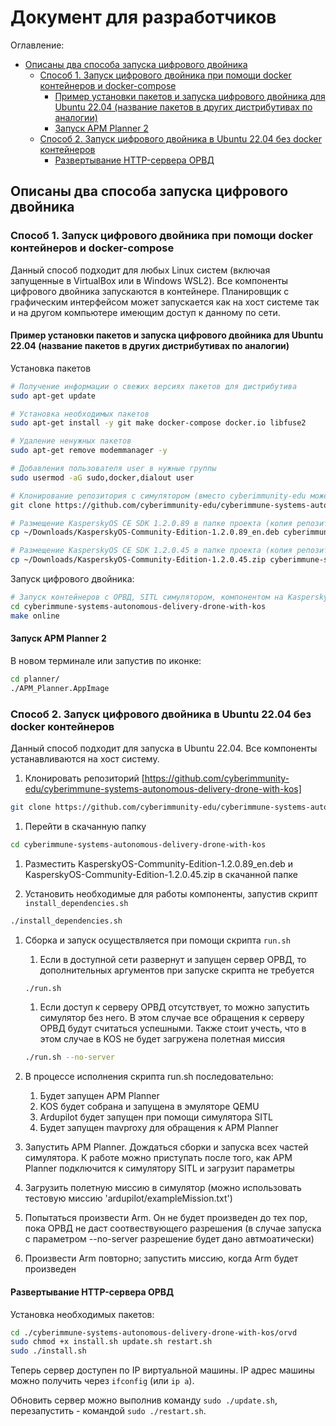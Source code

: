 # Документ для разработчиков

Оглавление:

- [Описаны два способа запуска цифрового двойника](#описаны-два-способа-запуска-цифрового-двойника)
  - [Способ 1. Запуск цифрового двойника при помощи docker контейнеров и docker-compose](#способ-1-запуск-цифрового-двойника-при-помощи-docker-контейнеров-и-docker-compose)
    - [Пример установки пакетов и запуска цифрового двойника для Ubuntu 22.04 (название пакетов в других дистрибутивах по аналогии)](#пример-установки-пакетов-и-запуска-цифрового-двойника-для-ubuntu-2204-название-пакетов-в-других-дистрибутивах-по-аналогии)
    - [Запуск APM Planner 2](#запуск-apm-planner-2)
  - [Способ 2. Запуск цифрового двойника в Ubuntu 22.04 без docker контейнеров](#способ-2-запуск-цифрового-двойника-в-ubuntu-2204-без-docker-контейнеров)
    - [Развертывание HTTP-сервера ОРВД](#развертывание-http-сервера-орвд)

## Описаны два способа запуска цифрового двойника

### Способ 1. Запуск цифрового двойника при помощи docker контейнеров и docker-compose

Данный способ подходит для любых Linux систем (включая запущенные в VirtualBox или в Windows WSL2).
Все компоненты цифрового двойника запускаются в контейнере. Планировщик с графическим интерфейсом может запускается как на хост системе так и на другом компьютере имеющим доступ к данному по сети.

#### Пример установки пакетов и запуска цифрового двойника для Ubuntu 22.04 (название пакетов в других дистрибутивах по аналогии)

Установка пакетов

```bash
# Получение информации о свежих версиях пакетов для дистрибутива
sudo apt-get update

# Установка необходимых пакетов
sudo apt-get install -y git make docker-compose docker.io libfuse2

# Удаление ненужных пакетов
sudo apt-get remove modemmanager -y

# Добавления пользователя user в нужные группы
sudo usermod -aG sudo,docker,dialout user

# Клонирование репозитория с симулятором (вместо cyberimmunity-edu может быть ваш fork)
git clone https://github.com/cyberimmunity-edu/cyberimmune-systems-autonomous-delivery-drone-with-kos.git

# Размещение KasperskyOS CE SDK 1.2.0.89 в папке проекта (копия репозитория)
cp ~/Downloads/KasperskyOS-Community-Edition-1.2.0.89_en.deb cyberimmune-systems-autonomous-delivery-drone-with-kos/

# Размещение KasperskyOS CE SDK 1.2.0.45 в папке проекта (копия репозитория)
cp ~/Downloads/KasperskyOS-Community-Edition-1.2.0.45.zip cyberimmune-systems-autonomous-delivery-drone-with-kos/
```

Запуск цифрового двойника:

```bash
# Запуск контейнеров с ОРВД, SITL симулятором, компонентом на KasperskyOS, планировщиком MAVProxy 
cd cyberimmune-systems-autonomous-delivery-drone-with-kos
make online
```

#### Запуск APM Planner 2

В новом терминале или запустив по иконке:

```bash
cd planner/
./APM_Planner.AppImage 
```

### Способ 2. Запуск цифрового двойника в Ubuntu 22.04 без docker контейнеров

Данный способ подходит для запуска в Ubuntu 22.04. Все компоненты устанавливаются на хост систему.

1. Клонировать репозиторий [https://github.com/cyberimmunity-edu/cyberimmune-systems-autonomous-delivery-drone-with-kos]

```bash
git clone https://github.com/cyberimmunity-edu/cyberimmune-systems-autonomous-delivery-drone-with-kos.git
```

1. Перейти в скачанную папку

```bash
cd cyberimmune-systems-autonomous-delivery-drone-with-kos
```

1. Разместить KasperskyOS-Community-Edition-1.2.0.89_en.deb и KasperskyOS-Community-Edition-1.2.0.45.zip в скачанной папке

1. Установить необходимые для работы компоненты, запустив скрипт `install_dependencies.sh`

```bash
./install_dependencies.sh
```

1. Сборка и запуск осуществляется при помощи скрипта `run.sh`
    1. Если в доступной сети развернут и запущен сервер ОРВД, то дополнительных аргументов при запуске скрипта не требуется

    ```bash
    ./run.sh
    ```

    1. Если доступ к серверу ОРВД отсутствует, то можно запустить симулятор без него. В этом случае все обращения к серверу ОРВД будут считаться успешными. Также стоит учесть, что в этом случае в KOS не будет загружена полетная миссия

    ```bash
    ./run.sh --no-server
    ```

1. В процессе исполнения скрипта run.sh последовательно:
    1. Будет запущен APM Planner
    1. KOS будет собрана и запущена в эмуляторе QEMU
    1. Ardupilot будет запущен при помощи симулятора SITL
    1. Будет запущен mavproxy для обращения к APM Planner

1. Запустить APM Planner. Дождаться сборки и запуска всех частей симулятора. К работе можно приступать после того, как APM Planner подключится к симулятору SITL и загрузит параметры
1. Загрузить полетную миссию в симулятор (можно использовать тестовую миссию 'ardupilot/exampleMission.txt')
1. Попытаться произвести Arm. Он не будет произведен до тех пор, пока ОРВД не даст соотвествующего разрешения (в случае запуска с параметром --no-server разрешение будет дано автмоатически)
1. Произвести Arm повторно; запустить миссию, когда Arm будет произведен

#### Развертывание HTTP-сервера ОРВД

Установка необходимых пакетов:

```bash
cd ./cyberimmune-systems-autonomous-delivery-drone-with-kos/orvd
sudo chmod +x install.sh update.sh restart.sh
sudo ./install.sh
```

Теперь сервер доступен по IP виртуальной машины. IP адрес машины можно получить через `ifconfig` (или `ip a`).

Обновить сервер можно выполнив команду `sudo ./update.sh`, перезапустить - командой `sudo ./restart.sh`.
